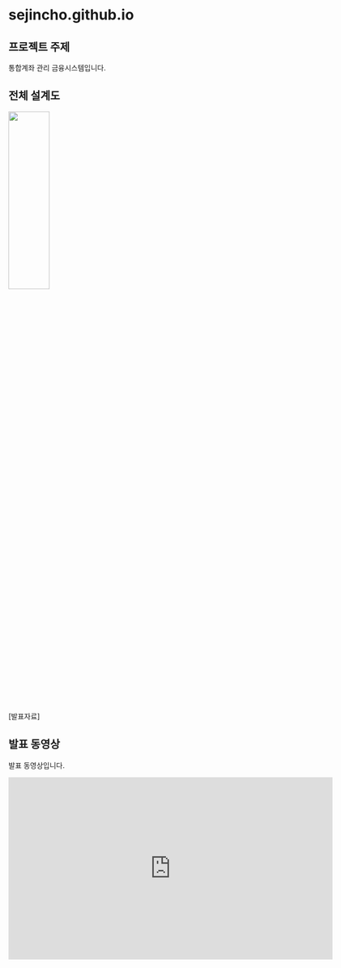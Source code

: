 # sejincho.github.io
## 프로젝트 주제
통합계좌 관리 금융시스템입니다. <br>
## 전체 설계도<br>
<img src="https://taegon.kim/wp-content/uploads/2018/05/image-5.png" width="40%" height="30%" /><br>

[발표자료]

## 발표 동영상 <br>
발표 동영상입니다. <br>
<iframe id="6MyHdz_MW3Y" type="text/html" width="640" height="360" src="https://www.youtube.com/embed/6MyHdz_MW3Y" frameborder="0"></iframe>
